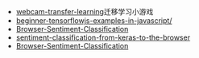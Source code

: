 - [webcam-transfer-learning](https://storage.googleapis.com/tfjs-examples/webcam-transfer-learning/dist/index.html)迁移学习小游戏
- [beginner-tensorflowjs-examples-in-javascript/](https://hpssjellis.github.io/beginner-tensorflowjs-examples-in-javascript/)
- [Browser-Sentiment-Classification](https://hpssjellis.github.io/beginner-tensorflowjs-examples-in-javascript/tf-examples/Browser-Sentiment-Classification/index.html)
- [sentiment-classification-from-keras-to-the-browser](https://medium.com/@alyafey22/sentiment-classification-from-keras-to-the-browser-7eda0d87cdc6)
- [Browser-Sentiment-Classification](https://github.com/zaidalyafeai/Browser-Sentiment-Classification)

